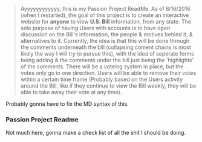 > Ayyyyyyyyyyyy, this is my Passion Project ReadMe. As of 8/16/2016 (when I restarted), the goal of this project is to create an interactive website for **anyone** to view **U.S. Bill** information, from any state. 
The sole purpose of having Users with accounts is to have open discussion on the Bill's information, the people & motives behind it, & alternatives to it. Currently, the idea is that this will be done through the comments underneath the bill (collapsing coment chains is most likely the way I will try to pursue this), with the idea of seperate forms being adding & the comments under the bill just being the 'highlights' of the comments.
There will be a voteing system in place, but the votes only go in one direction. Users will be able to remove their votes within a certain time frame (Probably based on the Users activity around the Bill, like if they continue to view the Bill weekly, they will be able to take away their vote at any time).

Probably gonna have to fix the MD syntax of this.

### Passion Project Readme

Not much here, gonna make a check list of all the shit I should be doing.


